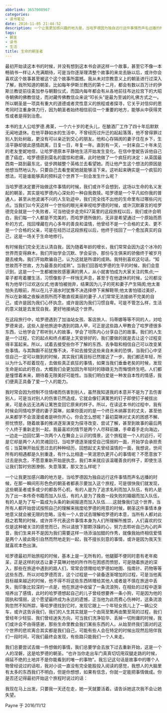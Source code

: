 ```yaml
---
abbrlink: 3657008967
categories:
- 读书笔记
date: 2016-11-05 21:44:52
description: 一个让我更加感兴趣的地方是，当哈罗德因为独自远行这件事情而声名远播的时候，在那一瞬间形形色色的朝圣者都表示要加入这个旅程，可是很快我们就发现，这些朝圣者或多或少的都各怀心机，有的人是为了追求名利而加入队伍，有的人是为了出一本传奇书籍而加入队伍，有的人是为了挽救一段失败的婚姻而加入队伍，有的人是为了写一篇成为头条的新闻报道而加入队伍......这就像我们这个世界，当所有人都开始尝试按照自己的理解来揣度哈罗德的用意的时候，朝圣这件事情本身地意义就会被无限的忽略，没有一个人尝试去理解哈罗德的本意，当所有人都对此趋之若鹜的时候，或许并不代表这件事情本身为人们所理解所推崇，人们喜欢的仅仅是这种被关注的感觉而已，所以请放下那颗浮躁的心，努力去聆听自己内心的声音，我们生来并不是因为我们需要这样一场添油加醋的作秀，就像我始终相信爱情是两个人彼此吸引自然而然地走到一起，我不擅长刻意的事情，或许是因为我天生就喜欢本色出演;哈罗德最初开始旅程的时候，基本上是一无所有的，他腿脚不便同时患有老年痴呆，正是这样的状态让妻子莫琳对他的所作所在困惑而愤怒，可是随着旅途的深入，那些在旅途中遇到的路人们，常常会馈赠给哈罗德如地图、指南针、药物等等这些东西，所以对哈罗德而言，这个过程是一个装备逐渐增加的过程，可是当他离目标越来越近的时候，他不得不将这些东西转赠给其他人或者是不慎在旅途中丢失，我印象比较深的一点是，他在旅途中收留了一条流浪狗，在相处的过程中逐渐培养出了感情，此时的哈罗德想起自己的儿子曾经想要养一条小狗，可是因为他的固执和懦弱，这个愿望最终成为永远的遗憾，正当他为此而费心伤神时，这条流浪狗忽然不知所踪，等哈罗德找到它时，发现它跟上一个年轻女孩儿上了一辆公交车，或许这告诉我们，我们的人生其实就是一个由简至繁再由繁至简的过程，我们曾经年少轻狂、我们曾经迷失方向，可当我们洗净铅华、丢掉一切附庸的时候，我们或许会不由得感谢，那些生命里教会我们某些东西的人;当我们以今天这样一个世俗的眼光来审视哈罗德的时候，或许沉默寡言的哈罗德完全就是一个失败者，可当他徒步走完 627 英里的这段旅程以后，我们或许会明白，我们每一个人都是不完美的，而哈罗德所做的，无非是希望通过一个原始而质朴的方式，找回埋藏在内心多年的善良和温情，他曾经不是一个合格的丈夫、更不是一个合格的父亲，可是在经历过这段旅程以后，他终于找回了一个愈加真实的自己，这是一场关于生命地修行
tags:
- 朝圣
- 读书
- 生活
title: 生命的朝圣者
---
```


最初开始读这本书的时候，并没有想到这本书会讲这样一个故事，甚至它不像一本畅销书一样让人充满期待，可是当你逐渐理清整个故事的来龙去脉以后，或许你会喜欢这个故事甚至被这个这个故事所震撼。我从未对宗教意义上的朝圣进行过深入了解，我所知道的朝圣，比如每年伊斯兰教历的第十二月，都会有数以百万计的伊斯兰教徒前往麦加参与朝觐仪式，而国内每年都会有从各地前往布达拉宫下的大昭寺朝佛的佛教信徒，而对藏传佛教信众来说“叩长头”是最为至诚的礼佛方式之一。所以朝圣是一项具有重大的道德或者灵性意义的旅程或者探寻，它关乎对信仰的思考同时注重身体力行，因为朝圣者始终相信前往一个重要的地方，能够从中获得灵性或者是得到治愈。

<!--more-->

本书的主人公哈罗德.弗莱，一个六十岁的老头儿，在酿酒厂工作了四十年后默默无闻地退休。在他平静如水的生活中，不曾经历过升迁的起起落落，他不曾得罪过别人到处树敌，更没有可以亲近到交心的朋友。他和心存隔阂的妻子住在乡下，生活平静却彼此感情疏离，日复一日，年复一年。直到有一天，一封来自二十年未见的老友奎妮地信，让哈罗德原本平静地生活开始发生变化。在信中奎妮告诉他自己患了癌症，哈罗德感到莫名的震惊和悲痛，此时他做了一个疯狂的决定：从英国最西南一路到最东北，徒步跨越整个英格兰去看望她。而让他产生这个想法的原因是他想当然地认为，只要自己去看奎妮她就能够活下来。这听起来确实是一个疯狂的想法，可是谁能够真的预料这个世界下一刻会发生什么呢？

当哈罗德决定要开始做这件事情的时候，我们或许不会想到，这场以生命的名义发起的朝圣，其实是哈罗德内心深处的一种自我救赎。哈罗德是一个平凡如你我的普通人，甚至从他波澜不兴的人生轨迹中，我们完全找不出他的生命里有过哪些闪光点。当我们以今天这样一个世俗的眼光来审视哈罗德的时候，或许沉默寡言的哈罗德完全就是一个失败者，可当他徒步走完627英里的这段旅程以后，我们或许会明白，我们每一个人都是不完美的，而哈罗德所做的，无非是希望通过一个原始而质朴的方式，找回埋藏在内心多年的善良和温情，他曾经不是一个合格的丈夫、更不是一个合格的父亲，可是在经历过这段旅程以后，他终于找回了一个愈加真实的自己，这是一场关于生命地修行。

有时候我们完全无法认清自我，因为随着年龄的增长，我们常常会因为这个冰冷的世界而变得麻木，我们开始学会沉默、学会妥协，那份与生俱来的骄傲终于被岁月磨去棱角。我们开始欺骗自己，认为这就是所谓的成熟。我特别喜欢这句话，“知世故而不世故，方为最善良的成熟”。当我们回首哈罗德的生平的时候，我们会意识到，这是一个一生都被挫败感塞满的男人，从小就害怕成为大家关注的焦点;一辈子都弯着腰生活，习惯像影子一样悄无声息，甚至于在他退休的时候，公司都没有为他举行过欢送仪式;他害怕被抛弃，结果因为儿子的死和妻子产生隔阂;他太害怕失去眼前，所以在儿子溺水时犹豫不决选择停下来解鞋带;他太害怕错过美好，所以在新婚之夜躲进厕所而不敢直视美丽的妻子.人们常常无法接纳不完美的自己，或许是因为我们心怀执念，或许是因为我们习惯自卑。可是不管怎么样，生活的意义就是去发现自我，更好地接纳这个世界。

在这段旅行中，哈罗德遇到了加油站女孩、客店旅人、玛蒂娜等等不同的人，对哈罗德来说，这些人是他旅途中遇到的路人甲，可正是这些路人甲教会了哈罗德很多东西，让他学会了聆听别人的故事，学会了坦陈内心分享自己的故事。我们的人生是一个过程，它的起点和终点都是上天安排好的，我们要做的就是去让这个过程变得丰富起来。所以，试着去接受些你不了解的东西、去争取和相信自己可以改变某些事情。与其踟蹰不前犹豫不决，不如去接受这些来自未来的恐惧，当我们心中坚信自己一定可以做到的时候，其实我们离目标已然接近了一步。我们都还年轻，所以为什么不趁着现在，去做些真正疯狂的事情，如果当我们垂垂老矣的时候，发现生命是如此的苍白，大概我们会更加因为年轻时的碌碌无为而悔恨终生吧。人们都是憧憬着未来，期待着无限美好可能性。当我们明白爱是一种发自本性的情感，我们便真正具备了爱一个人的能力。

我时常会因为控制不住情绪而伤害到别人，虽然我知道我的本意并不是为了去伤害别人，可是当对别人的伤害已然造成，它就会像钉满篱笆的钉子即使钉子被拔出来，可是永远无法再让篱笆变回它原来的样子。所以，在读这本书的过程中，我有时候会同情哈罗德的妻子莫琳，如果你面对的是一个终日木纳寡言的丈夫，甚至他从来都学不会浪漫或者是哄你开心，你会怎么想呢？最初莫琳对丈夫的困惑不解、担忧愤怒，随着故事的推进逐渐演变为探寻改变、尝试了解，甚至到故事的最后两个人终于重新走到一起，我最喜欢的情节是两个人尽释前嫌，手牵着手走向海边，一边走一边回忆第一次两个人在舞会上认识的情景，这个旅程是一个人的远行，可是它却是两个人的灵魂回归，当哈罗德逐渐接受自己懦弱的一面，开始学会承担责任；当莫琳开始反思过去的种种经历，回想起丈夫曾经温情的一面，我想说，世间所有的相遇都是久别重逢，有什么比相逢一笑泯恩仇更开心的事情呢？不愿意放下过去是执念，不愿意重新开始是执念，我们本来就应该温暖善良的样子，即使生活让我们暂时穷困潦倒、失意落寞，那又怎么样呢？

一个让我更加感兴趣的地方是，当哈罗德因为独自远行这件事情而声名远播的时候，在那一瞬间形形色色的朝圣者都表示要加入这个旅程，可是很快我们就发现，这些朝圣者或多或少的都各怀心机，有的人是为了追求名利而加入队伍，有的人是为了出一本传奇书籍而加入队伍，有的人是为了挽救一段失败的婚姻而加入队伍，有的人是为了写一篇成为头条的新闻报道而加入队伍......这就像我们这个世界，当所有人都开始尝试按照自己的理解来揣度哈罗德的用意的时候，朝圣这件事情本身地意义就会被无限的忽略，没有一个人尝试去理解哈罗德的本意，当所有人都对此趋之若鹜的时候，或许并不代表这件事情本身为人们所理解所推崇，人们喜欢的仅仅是这种被关注的感觉而已，所以请放下那颗浮躁的心，努力去聆听自己内心的声音，我们生来并不是因为我们需要这样一场添油加醋的作秀，就像我始终相信爱情是两个人彼此吸引自然而然地走到一起，我不擅长刻意的事情，或许是因为我天生就喜欢本色出演。

哈罗德最初开始旅程的时候，基本上是一无所有的，他腿脚不便同时患有老年痴呆，正是这样的状态让妻子莫琳对他的所作所在困惑而愤怒，可是随着旅途的深入，那些在旅途中遇到的路人们，常常会馈赠给哈罗德如地图、指南针、药物等等这些东西，所以对哈罗德而言，这个过程是一个装备逐渐增加的过程，可是当他离目标越来越近的时候，他不得不将这些东西转赠给其他人或者是不慎在旅途中丢失，我印象比较深的一点是，他在旅途中收留了一条流浪狗，在相处的过程中逐渐培养出了感情，此时的哈罗德想起自己的儿子曾经想要养一条小狗，可是因为他的固执和懦弱，这个愿望最终成为永远的遗憾，正当他为此而费心伤神时，这条流浪狗忽然不知所踪，等哈罗德找到它时，发现它跟上一个年轻女孩儿上了一辆公交车，或许这告诉我们，我们的人生其实就是一个由简至繁再由繁至简的过程，我们曾经年少轻狂、我们曾经迷失方向，可当我们洗净铅华、丢掉一切附庸的时候，我们或许会不由得感谢，那些生命里教会我们某些东西的人。从始至终我们面对的这个世界的悲欢离合其实都是我们自己，可能有些人会在特定的时候出现然后陪伴我们一段时间，可我们最终会发现，有些路只能我们一个人来走。

我们总要尝试去做一件想做的事情，我们总要学会去放下过去重新开始，这是一个人的涅磐，这是哈罗德的朝圣。“也许当你走出车门真真切切用双腿走路的时候，绵延不绝的土地并不是你能看到的唯一的事物”。我忘记这句话是故事中的哪个人物曾经说过的话啦，我对小说一直没有完全能股投入阅读的感觉，我想人的大脑里有太多的东西我们不明白，但是你想想，如果有信念，你就一定能把事情做成。你是否还记得最初开始这个旅程时说过的话：

我现在马上出发。只要我一天还在走，她一天就要活着。请告诉她这次我不会让她失望。

Payne 于 2016/11/12